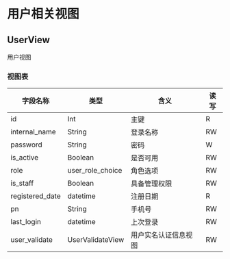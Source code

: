 # 用户相关视图

## UserView

用户视图

### 视图表

| 字段名称        | 类型             | 含义                 | 读写 |
| --------------- | ---------------- | -------------------- | ---- |
| id              | Int              | 主键                 | R    |
| internal_name   | String           | 登录名称             | RW   |
| password        | String           | 密码                 | W    |
| is_active       | Boolean          | 是否可用             | RW   |
| role            | user_role_choice | 角色选项             | RW   |
| is_staff        | Boolean          | 具备管理权限         | RW   |
| registered_date | datetime         | 注册日期             | R    |
| pn              | String           | 手机号               | RW   |
| last_login      | datetime         | 上次登录             | RW   |
| user_validate   | UserValidateView | 用户实名认证信息视图 | RW   |

